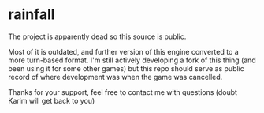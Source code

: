 rainfall
========

The project is apparently dead so this source is public.

Most of it is outdated, and further version of this engine converted to a more turn-based format. I'm still actively developing a fork of this thing (and been using it for some other games) but this repo should serve as public record of where development was when the game was cancelled.

Thanks for your support, feel free to contact me with questions (doubt Karim will get back to you)

